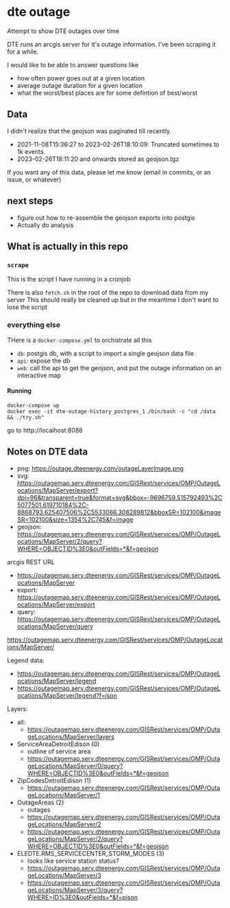 # dte outage
Attempt to show DTE outages over time

DTE runs an arcgis server for it's outage information.
I've been scraping it for a while.

I would like to be able to answer questions like
* how often power goes out at a given location
* average outage duration for a given location
* what the worst/best places are for some defintion of best/worst

## Data
I didn't realize that the geojson was paginated till recently.
* 2021-11-08T15:36:27 to 2023-02-26T18:10:09: Truncated sometimes to 1k events.
* 2023-02-26T18:11:20 and onwards stored as geojson.tgz

If you want any of this data, please let me know (email in commits, or an issue,
or whatever)

## next steps
* figure out how to re-assemble the geojson exports into postgis
* Actually do analysis


## What is actually in this repo
### `scrape`
This is the script I have running in a cronjob

There is also `fetch.sh` in the root of the repo to download data from my server
This should really be cleaned up but in the meantime I don't want to lose the
script

### everything else
THere is a `docker-compose.yml` to orchistrate all this
* `db`: postgis db, with a script to import a single geojson data file
* `api`: expose the db
* `web`: call the api to get the geojson, and put the outage information on an
interactive map

#### Running
```
docker-compose up
docker exec -it dte-outage-history_postgres_1 /bin/bash -c "cd /data && ./try.sh"
```
go to http://localhost:8088

## Notes on DTE data
* png: https://outage.dteenergy.com/outageLayerImage.png
* svg: https://outagemap.serv.dteenergy.com/GISRest/services/OMP/OutageLocations/MapServer/export?dpi=96&transparent=true&format=svg&bbox=-9696759.515792493%2C5077501.619710184%2C-8868793.625407506%2C5533066.308289812&bboxSR=102100&imageSR=102100&size=1354%2C745&f=image
* geojson: https://outagemap.serv.dteenergy.com/GISRest/services/OMP/OutageLocations/MapServer/2/query?WHERE=OBJECTID%3E0&outFields=*&f=geojson

arcgis REST URL
* https://outagemap.serv.dteenergy.com/GISRest/services/OMP/OutageLocations/MapServer
* export: https://outagemap.serv.dteenergy.com/GISRest/services/OMP/OutageLocations/MapServer/export
* query:  https://outagemap.serv.dteenergy.com/GISRest/services/OMP/OutageLocations/MapServer/query

https://outagemap.serv.dteenergy.com/GISRest/services/OMP/OutageLocations/MapServer/

Legend data:
* https://outagemap.serv.dteenergy.com/GISRest/services/OMP/OutageLocations/MapServer/legend
* https://outagemap.serv.dteenergy.com/GISRest/services/OMP/OutageLocations/MapServer/legend?f=json

Layers:
* all:
  * https://outagemap.serv.dteenergy.com/GISRest/services/OMP/OutageLocations/MapServer/layers
* ServiceAreaDetroitEdison (0)
  * outline of service area
  * https://outagemap.serv.dteenergy.com/GISRest/services/OMP/OutageLocations/MapServer/0/query?WHERE=OBJECTID%3E0&outFields=*&f=geojson
* ZipCodesDetroitEdison (1)
  * https://outagemap.serv.dteenergy.com/GISRest/services/OMP/OutageLocations/MapServer/1
* OutageAreas (2)
  * outages
  * https://outagemap.serv.dteenergy.com/GISRest/services/OMP/OutageLocations/MapServer/2
  * https://outagemap.serv.dteenergy.com/GISRest/services/OMP/OutageLocations/MapServer/2/query?WHERE=OBJECTID%3E0&outFields=*&f=geojson
* ELEDTE.RMS_SERVICECENTER_STORM_MODES (3)
  * looks like service station status?
  * https://outagemap.serv.dteenergy.com/GISRest/services/OMP/OutageLocations/MapServer/3
  * https://outagemap.serv.dteenergy.com/GISRest/services/OMP/OutageLocations/MapServer/3/query?WHERE=ID%3E0&outFields=*&f=pjson

